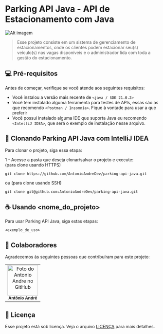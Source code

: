 # Parking API Java - API de Estacionamento com Java

<img src="imagem.png" alt="Alt imagem">

> Esse projeto consiste em um sistema de gerenciamento de estacionamentos, onde os clientes podem estacionar seu(s) veículo(s) nas vagas disponíveis e o administrador lida com toda a gestão do estacionamento.

## 💻 Pré-requisitos

Antes de começar, verifique se você atende aos seguintes requisitos:

- Você instalou a versão mais recente de `<java / SDK 21.0.2>`
- Você tem instalado alguma ferramenta para testes de APIs, essas são as que recomendo `<Postman / Insomnia>`. Fique à vontade para usar a que preferir
- Você possui instalado alguma IDE que suporta Java eu recomendo `<IntelliJ IDEA>`, que será o exemplo de instalação nesse arquivo.

## 🚀 Clonando Parking API Java com IntelliJ IDEA

Para clonar o projeto, siga essa etapa:

1 - Acesse a pasta que deseja clonar/salvar o projeto e execute: <br/>
(para clone usando HTTPS)
```
git clone https://github.com/AntonioAndreDev/parking-api-java.git
```
ou
(para clone usando SSH)
```
git clone git@github.com:AntonioAndreDev/parking-api-java.git
```

## ☕ Usando <nome_do_projeto>

Para usar Parking API Java, siga estas etapas:

```
<exemplo_de_uso>
```

## 🤝 Colaboradores

Agradecemos às seguintes pessoas que contribuíram para este projeto:

<table>
  <tr>
    <td align="center">
        <img src="https://github.com/antonioandredev.png" width="100px;" alt="Foto do Antonio Andre no GitHub"/><br>
        <sub>
          <b>Antônio André</b>
        </sub>
    </td>
  </tr>
</table>

## 📝 Licença

Esse projeto está sob licença. Veja o arquivo [LICENÇA](LICENSE.md) para mais detalhes.
